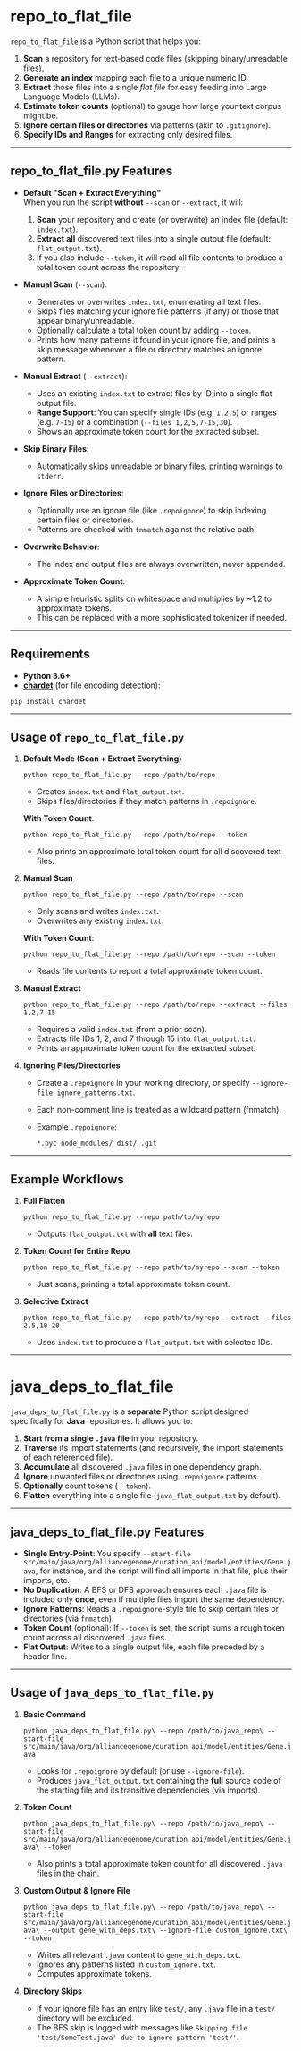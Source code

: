 repo_to_flat_file
=================

`repo_to_flat_file` is a Python script that helps you:

1.  **Scan** a repository for text-based code files (skipping binary/unreadable files).
2.  **Generate an index** mapping each file to a unique numeric ID.
3.  **Extract** those files into a single *flat file* for easy feeding into Large Language Models (LLMs).
4.  **Estimate token counts** (optional) to gauge how large your text corpus might be.
5.  **Ignore certain files or directories** via patterns (akin to `.gitignore`).
6.  **Specify IDs and Ranges** for extracting only desired files.

* * * * *

repo_to_flat_file.py Features
-----------------------------

-   **Default "Scan + Extract Everything"**\
    When you run the script **without** `--scan` or `--extract`, it will:

    1.  **Scan** your repository and create (or overwrite) an index file (default: `index.txt`).
    2.  **Extract** **all** discovered text files into a single output file (default: `flat_output.txt`).
    3.  If you also include `--token`, it will read all file contents to produce a total token count across the repository.
-   **Manual Scan** (`--scan`):

    -   Generates or overwrites `index.txt`, enumerating all text files.
    -   Skips files matching your ignore file patterns (if any) or those that appear binary/unreadable.
    -   Optionally calculate a total token count by adding `--token`.
    -   Prints how many patterns it found in your ignore file, and prints a skip message whenever a file or directory matches an ignore pattern.
-   **Manual Extract** (`--extract`):

    -   Uses an existing `index.txt` to extract files by ID into a single flat output file.
    -   **Range Support**: You can specify single IDs (e.g. `1,2,5`) or ranges (e.g. `7-15`) or a combination (`--files 1,2,5,7-15,30`).
    -   Shows an approximate token count for the extracted subset.
-   **Skip Binary Files**:

    -   Automatically skips unreadable or binary files, printing warnings to `stderr`.
-   **Ignore Files or Directories**:

    -   Optionally use an ignore file (like `.repoignore`) to skip indexing certain files or directories.
    -   Patterns are checked with `fnmatch` against the relative path.
-   **Overwrite Behavior**:

    -   The index and output files are always overwritten, never appended.
-   **Approximate Token Count**:

    -   A simple heuristic splits on whitespace and multiplies by ~1.2 to approximate tokens.
    -   This can be replaced with a more sophisticated tokenizer if needed.

* * * * *

Requirements
------------

-   **Python 3.6+**
-   [**chardet**](https://pypi.org/project/chardet/) (for file encoding detection):

`pip install chardet`

* * * * *

Usage of `repo_to_flat_file.py`
-------------------------------

1.  **Default Mode (Scan + Extract Everything)**

    `python repo_to_flat_file.py --repo /path/to/repo`

    -   Creates `index.txt` and `flat_output.txt`.
    -   Skips files/directories if they match patterns in `.repoignore`.

    **With Token Count**:

    `python repo_to_flat_file.py --repo /path/to/repo --token`

    -   Also prints an approximate total token count for all discovered text files.
2.  **Manual Scan**

    `python repo_to_flat_file.py --repo /path/to/repo --scan`

    -   Only scans and writes `index.txt`.
    -   Overwrites any existing `index.txt`.

    **With Token Count**:

    `python repo_to_flat_file.py --repo /path/to/repo --scan --token`

    -   Reads file contents to report a total approximate token count.
3.  **Manual Extract**

    `python repo_to_flat_file.py --repo /path/to/repo --extract --files 1,2,7-15`

    -   Requires a valid `index.txt` (from a prior scan).
    -   Extracts file IDs 1, 2, and 7 through 15 into `flat_output.txt`.
    -   Prints an approximate token count for the extracted subset.
4.  **Ignoring Files/Directories**

    -   Create a `.repoignore` in your working directory, or specify `--ignore-file ignore_patterns.txt`.
    -   Each non-comment line is treated as a wildcard pattern (fnmatch).
    -   Example `.repoignore`:

        `*.pyc
        node_modules/
        dist/
        .git`

* * * * *

Example Workflows
-----------------

1.  **Full Flatten**

    `python repo_to_flat_file.py --repo path/to/myrepo`

    -   Outputs `flat_output.txt` with **all** text files.
2.  **Token Count for Entire Repo**

    `python repo_to_flat_file.py --repo path/to/myrepo --scan --token`

    -   Just scans, printing a total approximate token count.
3.  **Selective Extract**

    `python repo_to_flat_file.py --repo path/to/myrepo --extract --files 2,5,10-20`

    -   Uses `index.txt` to produce a `flat_output.txt` with selected IDs.

* * * * *

java_deps_to_flat_file
======================

`java_deps_to_flat_file.py` is a **separate** Python script designed specifically for **Java** repositories. It allows you to:

1.  **Start from a single `.java` file** in your repository.
2.  **Traverse** its import statements (and recursively, the import statements of each referenced file).
3.  **Accumulate** all discovered `.java` files in one dependency graph.
4.  **Ignore** unwanted files or directories using `.repoignore` patterns.
5.  **Optionally** count tokens (`--token`).
6.  **Flatten** everything into a single file (`java_flat_output.txt` by default).

* * * * *

java_deps_to_flat_file.py Features
----------------------------------

-   **Single Entry-Point**: You specify `--start-file src/main/java/org/alliancegenome/curation_api/model/entities/Gene.java`, for instance, and the script will find all imports in that file, plus their imports, etc.
-   **No Duplication**: A BFS or DFS approach ensures each `.java` file is included only **once**, even if multiple files import the same dependency.
-   **Ignore Patterns**: Reads a `.repoignore`-style file to skip certain files or directories (via `fnmatch`).
-   **Token Count** (optional): If `--token` is set, the script sums a rough token count across all discovered `.java` files.
-   **Flat Output**: Writes to a single output file, each file preceded by a header line.

* * * * *

Usage of `java_deps_to_flat_file.py`
------------------------------------

1.  **Basic Command**

    `python java_deps_to_flat_file.py\
        --repo /path/to/java_repo\
        --start-file src/main/java/org/alliancegenome/curation_api/model/entities/Gene.java`

    -   Looks for `.repoignore` by default (or use `--ignore-file`).
    -   Produces `java_flat_output.txt` containing the **full** source code of the starting file and its transitive dependencies (via imports).
2.  **Token Count**

    `python java_deps_to_flat_file.py\
        --repo /path/to/java_repo\
        --start-file src/main/java/org/alliancegenome/curation_api/model/entities/Gene.java\
        --token`

    -   Also prints a total approximate token count for all discovered `.java` files in the chain.
3.  **Custom Output & Ignore File**

    `python java_deps_to_flat_file.py\
        --repo /path/to/java_repo\
        --start-file src/main/java/org/alliancegenome/curation_api/model/entities/Gene.java\
        --output gene_with_deps.txt\
        --ignore-file custom_ignore.txt\
        --token`

    -   Writes all relevant `.java` content to `gene_with_deps.txt`.
    -   Ignores any patterns listed in `custom_ignore.txt`.
    -   Computes approximate tokens.

4.  **Directory Skips**

    -   If your ignore file has an entry like `test/`, any `.java` file in a `test/` directory will be excluded.
    -   The BFS skip is logged with messages like `Skipping file 'test/SomeTest.java' due to ignore pattern 'test/'`.